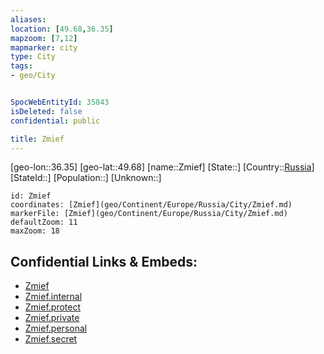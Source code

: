 ```yaml
---
aliases: 
location: [49.68,36.35]
mapzoom: [7,12] 
mapmarker: city 
type: City
tags:
- geo/City


SpocWebEntityId: 35843
isDeleted: false
confidential: public

title: Zmief
---
```

[geo-lon::36.35]
[geo-lat::49.68]
[name::Zmief]
[State::]
[Country::[Russia](geo/Continent/Europe/Russia.md)]
[StateId::]
[Population::]
[Unknown::]


```leaflet
id: Zmief
coordinates: [Zmief](geo/Continent/Europe/Russia/City/Zmief.md)
markerFile: [Zmief](geo/Continent/Europe/Russia/City/Zmief.md)
defaultZoom: 11 
maxZoom: 18
```


## Confidential Links & Embeds: 
- [Zmief](../../../../../../_public/geo/Continent/Europe/Russia/City/Zmief.md) 
- [Zmief.internal](../../../../../../_internal/geo/Continent/Europe/Russia/City/Zmief.internal.md) 
- [Zmief.protect](../../../../../../_protect/geo/Continent/Europe/Russia/City/Zmief.protect.md) 
- [Zmief.private](../../../../../../_private/geo/Continent/Europe/Russia/City/Zmief.private.md) 
- [Zmief.personal](../../../../../../_personal/geo/Continent/Europe/Russia/City/Zmief.personal.md) 
- [Zmief.secret](../../../../../../_secret/geo/Continent/Europe/Russia/City/Zmief.secret.md) 

